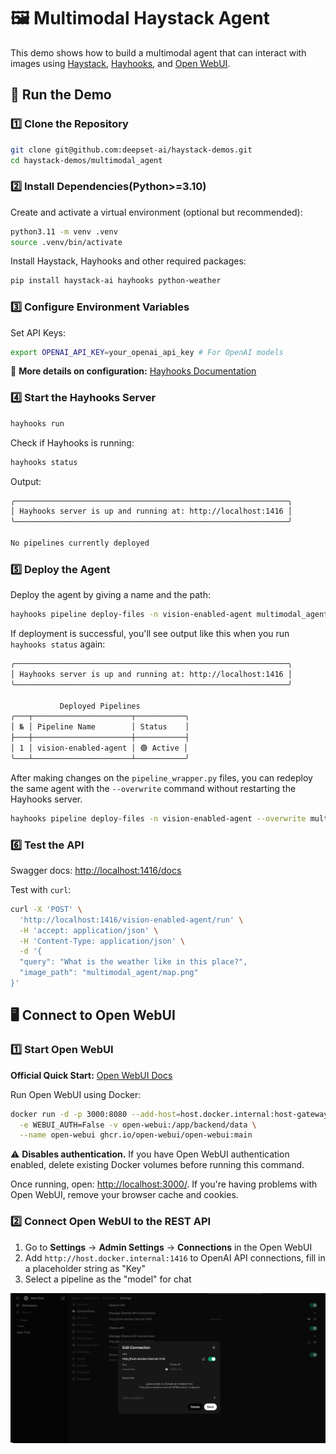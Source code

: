 # 🖼️ Multimodal Haystack Agent
This demo shows how to build a multimodal agent that can interact with images using [Haystack](https://haystack.deepset.ai/), [Hayhooks](https://github.com/deepset-ai/hayhooks), and [Open WebUI](https://docs.openwebui.com/).

## 🚀 Run the Demo

### 1️⃣ Clone the Repository
```sh
git clone git@github.com:deepset-ai/haystack-demos.git
cd haystack-demos/multimodal_agent
```
### 2️⃣ Install Dependencies(Python>=3.10)
Create and activate a virtual environment (optional but recommended):
```sh
python3.11 -m venv .venv
source .venv/bin/activate
```
Install Haystack, Hayhooks and other required packages:
```sh
pip install haystack-ai hayhooks python-weather 
```

### 3️⃣ Configure Environment Variables
Set API Keys:
```sh
export OPENAI_API_KEY=your_openai_api_key # For OpenAI models
```

🔗 **More details on configuration:** [Hayhooks Documentation](https://github.com/deepset-ai/hayhooks?tab=readme-ov-file#configuration)

### 4️⃣ Start the Hayhooks Server 
```sh
hayhooks run
```
Check if Hayhooks is running:
```sh
hayhooks status
```
Output:
```sh
╭─────────────────────────────────────────────────────────────╮
│ Hayhooks server is up and running at: http://localhost:1416 │
╰─────────────────────────────────────────────────────────────╯

No pipelines currently deployed
```

### 5️⃣ Deploy the Agent
Deploy the agent by giving a name and the path:

```sh
hayhooks pipeline deploy-files -n vision-enabled-agent multimodal_agent/vision-enabled-agent
```
If deployment is successful, you'll see output like this when you run `hayhooks status` again:
```sh
╭─────────────────────────────────────────────────────────────╮
│ Hayhooks server is up and running at: http://localhost:1416 │
╰─────────────────────────────────────────────────────────────╯

           Deployed Pipelines           
╭───┬──────────────────────┬───────────╮
│ № │ Pipeline Name        │ Status    │
├───┼──────────────────────┼───────────┤
│ 1 │ vision-enabled-agent │ 🟢 Active │
╰───┴──────────────────────┴───────────╯
```

After making changes on the `pipeline_wrapper.py` files, you can redeploy the same agent with the `--overwrite` command without restarting the Hayhooks server.
```sh
hayhooks pipeline deploy-files -n vision-enabled-agent --overwrite multimodal_agent/vision-enabled-agent
```

### 6️⃣ Test the API
Swagger docs: [http://localhost:1416/docs](http://localhost:1416/docs)

Test with `curl`:
```sh
curl -X 'POST' \
  'http://localhost:1416/vision-enabled-agent/run' \
  -H 'accept: application/json' \
  -H 'Content-Type: application/json' \
  -d '{
  "query": "What is the weather like in this place?",
  "image_path": "multimodal_agent/map.png"
}'
```

## 🖥️ Connect to Open WebUI

### 1️⃣ Start Open WebUI
**Official Quick Start:** [Open WebUI Docs](https://docs.openwebui.com/)

Run Open WebUI using Docker:
```sh
docker run -d -p 3000:8080 --add-host=host.docker.internal:host-gateway \
  -e WEBUI_AUTH=False -v open-webui:/app/backend/data \
  --name open-webui ghcr.io/open-webui/open-webui:main
```
⚠️ **Disables authentication.** If you have Open WebUI authentication enabled, delete existing Docker volumes before running this command.

Once running, open: [http://localhost:3000/](http://localhost:3000/). If you're having problems with Open WebUI, remove your browser cache and cookies.

### 2️⃣ Connect Open WebUI to the REST API
1. Go to **Settings** → **Admin Settings** → **Connections** in the Open WebUI
2. Add `http://host.docker.internal:1416` to OpenAI API connections, fill in a placeholder string as "Key" 
3. Select a pipeline as the "model" for chat

![Add Connection](add-ui-connection.png)
